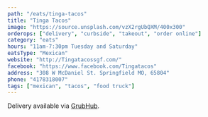 ```yaml
---
path: "/eats/tinga-tacos"
title: "Tinga Tacos"
image: "https://source.unsplash.com/vzX2rgUbQXM/400x300"
orderops: ["delivery", "curbside", "takeout", "order online"]
category: "eats"
hours: "11am-7:30pm Tuesday and Saturday"
eatsType: "Mexican"
website: "http://Tingatacossgf.com/"
facebook: "https://www.facebook.com/Tingatacos"
address: "308 W McDaniel St. Springfield MO, 65804"
phone: "4178318007"
tags: ["mexican", "tacos", "food truck"]
---
```


Delivery available via [GrubHub](https://www.grubhub.com/restaurant/tinga-tacos-308-w-mcdaniel-st-springfield/2066640). 